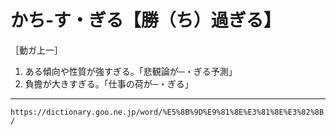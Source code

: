 # かち‐す・ぎる【勝（ち）過ぎる】

［動ガ上一］
1.  ある傾向や性質が強すぎる。「悲観論が─・ぎる予測」
2.  負擔が大きすぎる。「仕事の荷が─・ぎる」

---
`https://dictionary.goo.ne.jp/word/%E5%8B%9D%E9%81%8E%E3%81%8E%E3%82%8B/`